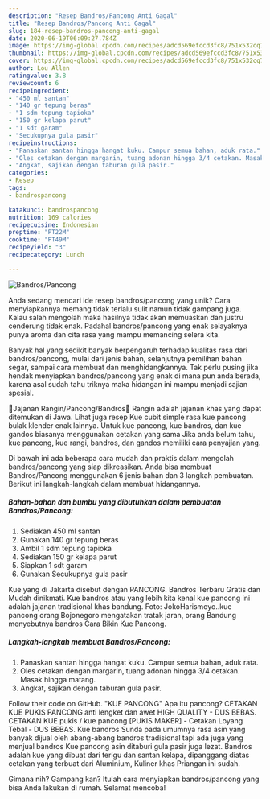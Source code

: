 ```yaml
---
description: "Resep Bandros/Pancong Anti Gagal"
title: "Resep Bandros/Pancong Anti Gagal"
slug: 184-resep-bandros-pancong-anti-gagal
date: 2020-06-19T06:09:27.784Z
image: https://img-global.cpcdn.com/recipes/adcd569efccd3fc8/751x532cq70/bandrospancong-foto-resep-utama.jpg
thumbnail: https://img-global.cpcdn.com/recipes/adcd569efccd3fc8/751x532cq70/bandrospancong-foto-resep-utama.jpg
cover: https://img-global.cpcdn.com/recipes/adcd569efccd3fc8/751x532cq70/bandrospancong-foto-resep-utama.jpg
author: Lou Allen
ratingvalue: 3.8
reviewcount: 6
recipeingredient:
- "450 ml santan"
- "140 gr tepung beras"
- "1 sdm tepung tapioka"
- "150 gr kelapa parut"
- "1 sdt garam"
- "Secukupnya gula pasir"
recipeinstructions:
- "Panaskan santan hingga hangat kuku. Campur semua bahan, aduk rata."
- "Oles cetakan dengan margarin, tuang adonan hingga 3/4 cetakan. Masak hingga matang."
- "Angkat, sajikan dengan taburan gula pasir."
categories:
- Resep
tags:
- bandrospancong

katakunci: bandrospancong 
nutrition: 169 calories
recipecuisine: Indonesian
preptime: "PT22M"
cooktime: "PT49M"
recipeyield: "3"
recipecategory: Lunch

---
```



![Bandros/Pancong](https://img-global.cpcdn.com/recipes/adcd569efccd3fc8/751x532cq70/bandrospancong-foto-resep-utama.jpg)

Anda sedang mencari ide resep bandros/pancong yang unik? Cara menyiapkannya memang tidak terlalu sulit namun tidak gampang juga. Kalau salah mengolah maka hasilnya tidak akan memuaskan dan justru cenderung tidak enak. Padahal bandros/pancong yang enak selayaknya punya aroma dan cita rasa yang mampu memancing selera kita.

Banyak hal yang sedikit banyak berpengaruh terhadap kualitas rasa dari bandros/pancong, mulai dari jenis bahan, selanjutnya pemilihan bahan segar, sampai cara membuat dan menghidangkannya. Tak perlu pusing jika hendak menyiapkan bandros/pancong yang enak di mana pun anda berada, karena asal sudah tahu triknya maka hidangan ini mampu menjadi sajian spesial.

🍕Jajanan Rangin/Pancong/Bandros🍪 Rangin adalah jajanan khas yang dapat ditemukan di Jawa. Lihat juga resep Kue cubit simple rasa kue pancong bulak klender enak lainnya. Untuk kue pancong, kue bandros, dan kue gandos biasanya menggunakan cetakan yang sama Jika anda belum tahu, kue pancong, kue rangi, bandros, dan gandos memiliki cara penyajian yang.


Di bawah ini ada beberapa cara mudah dan praktis dalam mengolah bandros/pancong yang siap dikreasikan. Anda bisa membuat Bandros/Pancong menggunakan 6 jenis bahan dan 3 langkah pembuatan. Berikut ini langkah-langkah dalam membuat hidangannya.

<!--inarticleads1-->

##### Bahan-bahan dan bumbu yang dibutuhkan dalam pembuatan Bandros/Pancong:

1. Sediakan 450 ml santan
1. Gunakan 140 gr tepung beras
1. Ambil 1 sdm tepung tapioka
1. Sediakan 150 gr kelapa parut
1. Siapkan 1 sdt garam
1. Gunakan Secukupnya gula pasir


Kue yang di Jakarta disebut dengan PANCONG. Bandros Terbaru Gratis dan Mudah dinikmati. Kue bandros atau yang lebih kita kenal kue pancong ini adalah jajanan tradisional khas bandung. Foto: JokoHarismoyo..kue pancong orang Bojonegoro mengatakan tratak jaran, orang Bandung menyebutnya bandros Cara Bikin Kue Pancong. 

<!--inarticleads2-->

##### Langkah-langkah membuat Bandros/Pancong:

1. Panaskan santan hingga hangat kuku. Campur semua bahan, aduk rata.
1. Oles cetakan dengan margarin, tuang adonan hingga 3/4 cetakan. Masak hingga matang.
1. Angkat, sajikan dengan taburan gula pasir.


Follow their code on GitHub. &#34;KUE PANCONG&#34; Apa itu pancong? CETAKAN KUE PUKIS PANCONG anti lengket dan awet HIGH QUALITY - DUS BEBAS. CETAKAN KUE pukis / kue pancong [PUKIS MAKER] - Cetakan Loyang Tebal - DUS BEBAS. Kue bandros Sunda pada umumnya rasa asin yang banyak dijual oleh abang-abang bandros tradisional tapi ada juga yang menjual bandros Kue pancong asin ditaburi gula pasir juga lezat. Bandros adalah kue yang dibuat dari terigu dan santan kelapa, dipanggang diatas cetakan yang terbuat dari Aluminium, Kuliner khas Priangan ini sudah. 

Gimana nih? Gampang kan? Itulah cara menyiapkan bandros/pancong yang bisa Anda lakukan di rumah. Selamat mencoba!
